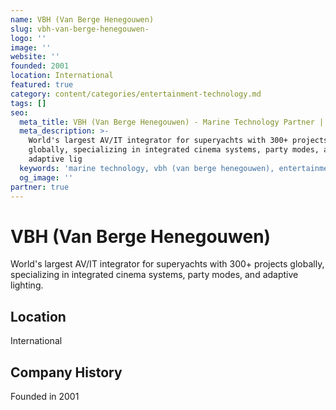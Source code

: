 ```yaml
---
name: VBH (Van Berge Henegouwen)
slug: vbh-van-berge-henegouwen-
logo: ''
image: ''
website: ''
founded: 2001
location: International
featured: true
category: content/categories/entertainment-technology.md
tags: []
seo:
  meta_title: VBH (Van Berge Henegouwen) - Marine Technology Partner | Paul Thames
  meta_description: >-
    World's largest AV/IT integrator for superyachts with 300+ projects
    globally, specializing in integrated cinema systems, party modes, and
    adaptive lig
  keywords: 'marine technology, vbh (van berge henegouwen), entertainment technology'
  og_image: ''
partner: true
---
```


# VBH (Van Berge Henegouwen)

World's largest AV/IT integrator for superyachts with 300+ projects globally, specializing in integrated cinema systems, party modes, and adaptive lighting.



## Location

International

## Company History

Founded in 2001
